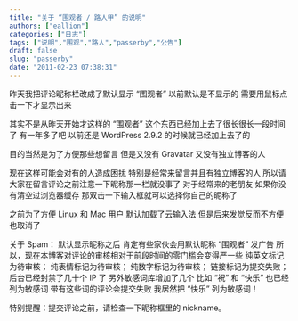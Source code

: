 ```yaml
---
title: "关于 “围观者 / 路人甲” 的说明"
authors: ["eallion"]
categories: ["日志"]
tags: ["说明","围观","路人","passerby","公告"]
draft: false
slug: "passerby"
date: "2011-02-23 07:38:31"
---
```


昨天我把评论昵称栏改成了默认显示 “围观者”
以前默认是不显示的
需要用鼠标点击一下才显示出来

其实不是从昨天开始才这样的
“围观者” 这个东西已经加上去了很长很长一段时间了
有一年多了吧
以前还是 WordPress 2.9.2 的时候就已经加上去了的

目的当然是为了方便那些想留言
但是又没有 Gravatar 又没有独立博客的人

现在这样可能会对有的人造成困扰
特别是经常来留言并且有独立博客的人
所以请大家在留言评论之前注意一下昵称那一栏就没事了
对于经常来的老朋友
如果你没有清空过浏览器缓存
那双击一下输入框就可以选择你自己的昵称了

之前为了方便 Linux 和 Mac 用户
默认加载了云输入法
但是后来发觉反而不方便
也取消了

关于 Spam：
默认显示昵称之后
肯定有些家伙会用默认昵称 “围观者” 发广告
所以，现在本博客对评论的审核相对于前段时间的零门槛会变得严一些
纯英文标记为待审核；
纯表情标记为待审核；
纯数字标记为待审核；
链接标记为提交失败；
后台已经封禁了几十个 IP 了
另外敏感词库增加了几个
比如 “祝” 和 “快乐” 也已经列为敏感词
带有这些词的评论会提交失败
我居然把 “快乐” 列为敏感词！

特别提醒：提交评论之前，请检查一下昵称框里的 nickname。
